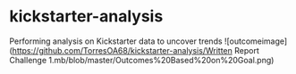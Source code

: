 # kickstarter-analysis
Performing analysis on Kickstarter data to uncover trends
![outcomeimage](https://github.com/TorresOA68/kickstarter-analysis/Written Report Challenge 1.mb/blob/master/Outcomes%20Based%20on%20Goal.png)
